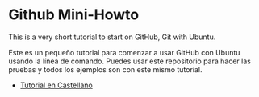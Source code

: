 # Github Mini-Howto

This is a very short tutorial to start on GitHub, Git with Ubuntu.

Este es un pequeño tutorial para comenzar a usar GitHub con Ubuntu usando la línea de comando. Puedes usar este repositorio para hacer las pruebas y todos los ejemplos son con este mismo tutorial.

* [Tutorial en Castellano](howto.es.md)


